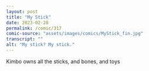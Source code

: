 ```yaml
---
layout: post
title: "My Stick"
date: 2023-02-28
permalink: /comic/317
comic-source: "assets/images/comics/MyStick_fin.jpg"
transcript: ""
alt: "My stick? My stick."
---
```

Kimbo owns all the sticks, and bones, and toys
